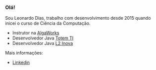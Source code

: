 ### Olá!

Sou Leonardo Dias, trabalho com desenvolvimento desde 2015 quando inicei o curso de Ciência da Computação.

- Instrutor na [AlgaWorks](https://github.com/algaworks)
- Desenvolvedor Java [Totem TI](http://www.totemti.com.br/)
- Desenvolvedor Java [L2 Inova](https://www.l2inova.com.br/)

Mais informações:

- [Linkedin](https://www.linkedin.com/in/leonardo-dias-938416143/)
